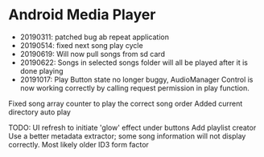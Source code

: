 # Android Media Player
 - 20190311: patched bug ab repeat application
 - 20190514: fixed next song play cycle
 - 20190619: Will now pull songs from sd card
 - 20190622: Songs in selected songs folder will all be played after it is done playing
 - 20191017: Play Button state no longer buggy, AudioManager Control is now working correctly by calling request permission in play function.
 
 Fixed song array counter to play the correct song order
 Added current directory auto play
  
  TODO: UI refresh to initiate 'glow' effect under buttons
  Add playlist creator
  Use a better metadata extractor; some song information will not display correctly. Most likely older ID3 form factor
